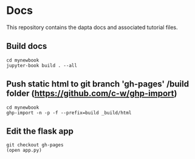 # Docs

This repository contains the dapta docs and associated tutorial files.

## Build docs

```
cd mynewbook
jupyter-book build . --all
```
## Push static html to git branch 'gh-pages' /build folder (https://github.com/c-w/ghp-import)

```
cd mynewbook
ghp-import -n -p -f --prefix=build _build/html
```
## Edit the flask app 

```
git checkout gh-pages 
(open app.py)
```